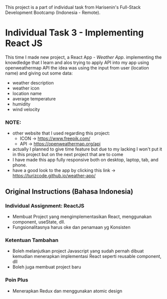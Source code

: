 This project is a part of individual task from Harisenin's Full-Stack Development Bootcamp (Indonesia - Remote).

# Individual Task 3 - Implementing React JS

This time I made new project, a React App - *Weather App*.
implementing the knowdledge that I learn and alos trying to apply API into my app using openweathermap API
the idea was using the input from user (location name) and giving out some data:
- weather description
- weather icon
- location name
- average temperature
- humidity
- wind velocity

### NOTE: 
* other website that I used regarding this project:
  - ICON -> https://www.freepik.com/
  - API -> https://openweathermap.org/api
* actually I planned to give time feature but due to my lacking I won't put it in this project but on the next project that are to come
* I have made this app fully responsive both on desktop, laptop, tab, and phone.
* have a good look to the app
by clicking this link -> https://turizcode.github.io/weather-app/

## Original Instructions (Bahasa Indonesia)
### Individual Assignment: ReactJS
* Membuat Project yang mengimplementasikan React, menggunakan component, useState, dll.
* Fungsionalitasnya harus oke dan penamaan yg Konsisten
### Ketentuan Tambahan
* Boleh melanjutkan project Javascript yang sudah pernah dibuat kemudian menerapkan implementasi React seperti reusable component, dll
* Boleh juga membuat project baru
### Poin Plus
* Menerapkan Redux dan menggunakan atomic design

